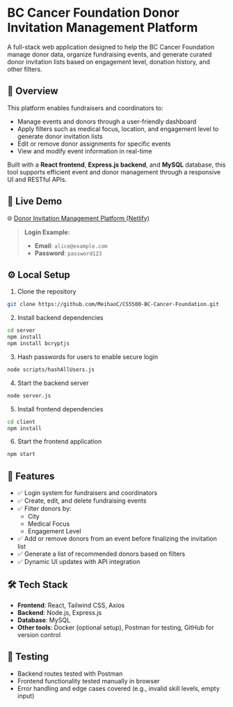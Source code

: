 # BC Cancer Foundation Donor Invitation Management Platform

A full-stack web application designed to help the BC Cancer Foundation manage donor data, organize fundraising events, and generate curated donor invitation lists based on engagement level, donation history, and other filters.

## 🧭 Overview

This platform enables fundraisers and coordinators to:

- Manage events and donors through a user-friendly dashboard
- Apply filters such as medical focus, location, and engagement level to generate donor invitation lists
- Edit or remove donor assignments for specific events
- View and modify event information in real-time

Built with a **React frontend**, **Express.js backend**, and **MySQL** database, this tool supports efficient event and donor management through a responsive UI and RESTful APIs.

## 🔗 Live Demo

🌐 [Donor Invitation Management Platform (Netlify)](https://donor-invitation-management-system.netlify.app/)

> **Login Example:**  
> - **Email**: `alice@example.com`  
> - **Password**: `password123`

## ⚙️ Local Setup

1. Clone the repository
```bash
git clone https://github.com/MeihaoC/CS5500-BC-Cancer-Foundation.git
```

2. Install backend dependencies
```bash
cd server
npm install
npm install bcryptjs
```

3. Hash passwords for users to enable secure login
```bash
node scripts/hashAllUsers.js
```

4. Start the backend server
```bash
node server.js
```

5. Install frontend dependencies
```bash
cd client
npm install
```

6. Start the frontend application
```bash
npm start
```

## 🚀 Features

- ✅ Login system for fundraisers and coordinators
- ✅ Create, edit, and delete fundraising events
- ✅ Filter donors by:
  - City
  - Medical Focus
  - Engagement Level
- ✅ Add or remove donors from an event before finalizing the invitation list
- ✅ Generate a list of recommended donors based on filters
- ✅ Dynamic UI updates with API integration

## 🛠️ Tech Stack

- **Frontend**: React, Tailwind CSS, Axios
- **Backend**: Node.js, Express.js
- **Database**: MySQL
- **Other tools**: Docker (optional setup), Postman for testing, GitHub for version control

## 🧪 Testing

- Backend routes tested with Postman
- Frontend functionality tested manually in browser
- Error handling and edge cases covered (e.g., invalid skill levels, empty input)
